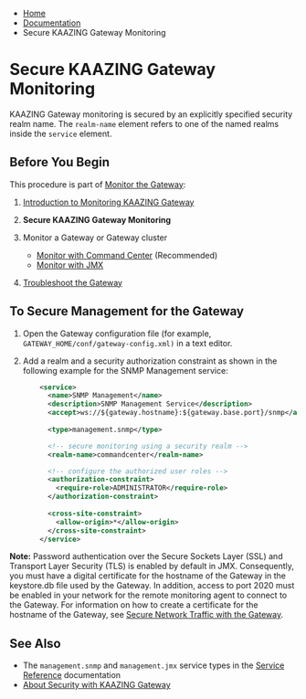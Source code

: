 -   [Home](../../index.md)
-   [Documentation](../index.md)
-   Secure KAAZING Gateway Monitoring

Secure KAAZING Gateway Monitoring
====================================================================================

KAAZING Gateway monitoring is secured by an explicitly specified security realm name. The `realm-name` element refers to one of the named realms inside the `service` element.

Before You Begin
----------------

This procedure is part of [Monitor the Gateway](o_admin_monitor.md):

1.  [Introduction to Monitoring KAAZING Gateway](o_admin_monitor.md#introduction-to-monitoring-kaazing-gateway)
2.  **Secure KAAZING Gateway Monitoring**
3.  Monitor a Gateway or Gateway cluster
    -   [Monitor with Command Center](p_monitor_cc.md) (Recommended)
    -   [Monitor with JMX](p_monitor_jmx.md)

4.  [Troubleshoot the Gateway](../troubleshooting/o_ts.md)

To Secure Management for the Gateway
---------------------------------------

1.  Open the Gateway configuration file (for example, `GATEWAY_HOME/conf/gateway-config.xml)` in a text editor.
2.  Add a realm and a security authorization constraint as shown in the following example for the SNMP Management service:

    ``` xml
        <service>
          <name>SNMP Management</name>
          <description>SNMP Management Service</description>
          <accept>ws://${gateway.hostname}:${gateway.base.port}/snmp</accept>
          
          <type>management.snmp</type>

          <!-- secure monitoring using a security realm -->
          <realm-name>commandcenter</realm-name>

          <!-- configure the authorized user roles -->
          <authorization-constraint>
            <require-role>ADMINISTRATOR</require-role>
          </authorization-constraint>
          
          <cross-site-constraint>
            <allow-origin>*</allow-origin>
          </cross-site-constraint>
        </service>
    ```

**Note:** Password authentication over the Secure Sockets Layer (SSL) and Transport Layer Security (TLS) is enabled by default in JMX. Consequently, you must have a digital certificate for the hostname of the Gateway in the keystore.db file used by the Gateway. In addition, access to port 2020 must be enabled in your network for the remote monitoring agent to connect to the Gateway. For information on how to create a certificate for the hostname of the Gateway, see [Secure Network Traffic with the Gateway](../security/o_tls.md).

See Also
------------------------------

-   The `management.snmp` and `management.jmx` service types in the [Service Reference](../admin-reference/r_conf_service.md) documentation
-   [About Security with KAAZING Gateway](../security/c_sec_security.md)
